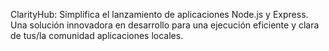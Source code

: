 ClarityHub: Simplifica el lanzamiento de aplicaciones Node.js y Express. Una solución innovadora en desarrollo para una ejecución eficiente y clara de tus/la comunidad aplicaciones locales.
